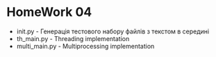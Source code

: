 # HomeWork 04

* init.py - Генерація тестового набору файлів з текстом в середині
* th_main.py - Threading implementation
* multi_main.py - Multiprocessing implementation
